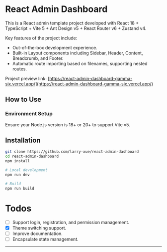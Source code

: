 # React Admin Dashboard

This is a React admin template project developed with React 18 + TypeScript + Vite 5 + Ant Design v5 + React Router v6 + Zustand v4.

Key features of the project include:

- Out-of-the-box development experience.
- Built-in Layout components including Sidebar, Header, Content, Breadcrumb, and Footer.
- Automatic route importing based on filenames, supporting nested routes.

Project preview link: [https://react-admin-dashboard-gamma-six.vercel.app/](https://react-admin-dashboard-gamma-six.vercel.app/)

## How to Use

### Environment Setup

Ensure your Node.js version is 18+ or 20+ to support Vite v5.

## Installation

```sh
git clone https://github.com/larry-xue/react-admin-dashboard
cd react-admin-dashboard
npm install

# Local development
npm run dev

# Build
npm run build
```

# Todos

- [ ] Support login, registration, and permission management.
- [x] Theme switching support.
- [ ] Improve documentation.
- [ ] Encapsulate state management.

---
